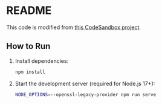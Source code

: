 # README

This code is modified from [this CodeSandbox project](https://codesandbox.io/p/sandbox/readme-introgif-9fjo5?file=/package.json).

## How to Run

1. Install dependencies:

   ```sh
   npm install
   ```

2. Start the development server (required for Node.js 17+):

   ```sh
   NODE_OPTIONS=--openssl-legacy-provider npm run serve
   ```
